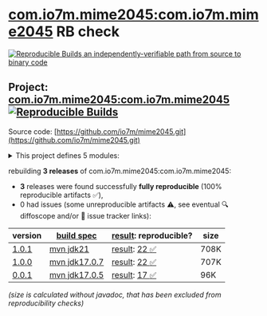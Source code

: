 [com.io7m.mime2045:com.io7m.mime2045](https://central.sonatype.com/artifact/com.io7m.mime2045/com.io7m.mime2045/versions) RB check
=======

[![Reproducible Builds](https://reproducible-builds.org/images/logos/rb.svg) an independently-verifiable path from source to binary code](https://reproducible-builds.org/)

## Project: [com.io7m.mime2045:com.io7m.mime2045](https://central.sonatype.com/artifact/com.io7m.mime2045/com.io7m.mime2045/versions) [![Reproducible Builds](https://img.shields.io/endpoint?url=https://raw.githubusercontent.com/jvm-repo-rebuild/reproducible-central/master/content/com/io7m/mime2045/badge.json)](https://github.com/jvm-repo-rebuild/reproducible-central/blob/master/content/com/io7m/mime2045/README.md)

Source code: [https://github.com/io7m/mime2045.git](https://github.com/io7m/mime2045.git)

<details><summary>This project defines 5 modules:</summary>

* [com.io7m.mime2045:com.io7m.mime2045](https://central.sonatype.com/artifact/com.io7m.mime2045/com.io7m.mime2045/1.0.1)
* [com.io7m.mime2045:com.io7m.mime2045.core](https://central.sonatype.com/artifact/com.io7m.mime2045/com.io7m.mime2045.core/1.0.1)
* [com.io7m.mime2045:com.io7m.mime2045.parser](https://central.sonatype.com/artifact/com.io7m.mime2045/com.io7m.mime2045.parser/1.0.1)
* [com.io7m.mime2045:com.io7m.mime2045.parser.api](https://central.sonatype.com/artifact/com.io7m.mime2045/com.io7m.mime2045.parser.api/1.0.1)
* [com.io7m.mime2045:com.io7m.mime2045.tests](https://central.sonatype.com/artifact/com.io7m.mime2045/com.io7m.mime2045.tests/1.0.1)
</details>

rebuilding **3 releases** of com.io7m.mime2045:com.io7m.mime2045:
- **3** releases were found successfully **fully reproducible** (100% reproducible artifacts :white_check_mark:),
- 0 had issues (some unreproducible artifacts :warning:, see eventual :mag: diffoscope and/or :memo: issue tracker links):

| version | [build spec](/BUILDSPEC.md) | [result](https://reproducible-builds.org/docs/jvm/): reproducible? | size |
| -- | --------- | ------ | -- |
| [1.0.1](https://central.sonatype.com/artifact/com.io7m.mime2045/com.io7m.mime2045/1.0.1/pom) | [mvn jdk21](com.io7m.mime2045-1.0.1.buildspec) | [result](com.io7m.mime2045-1.0.1.buildinfo): [22 :white_check_mark: ](com.io7m.mime2045-1.0.1.buildcompare) | 708K |
| [1.0.0](https://central.sonatype.com/artifact/com.io7m.mime2045/com.io7m.mime2045/1.0.0/pom) | [mvn jdk17.0.7](com.io7m.mime2045-1.0.0.buildspec) | [result](com.io7m.mime2045-1.0.0.buildinfo): [22 :white_check_mark: ](com.io7m.mime2045-1.0.0.buildcompare) | 707K |
| [0.0.1](https://central.sonatype.com/artifact/com.io7m.mime2045/com.io7m.mime2045/0.0.1/pom) | [mvn jdk17.0.5](com.io7m.mime2045-0.0.1.buildspec) | [result](com.io7m.mime2045-0.0.1.buildinfo): [17 :white_check_mark: ](com.io7m.mime2045-0.0.1.buildcompare) | 96K |

<i>(size is calculated without javadoc, that has been excluded from reproducibility checks)</i>
